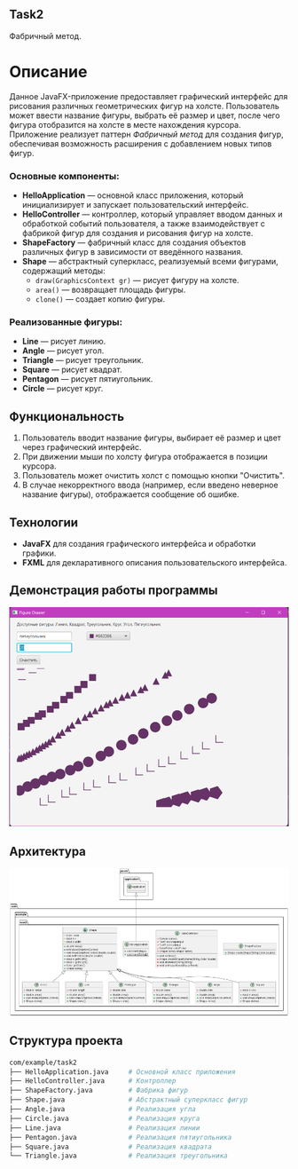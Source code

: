 ## Task2
Фабричный метод.

# Описание

Данное JavaFX-приложение предоставляет графический интерфейс для рисования различных геометрических фигур на холсте. Пользователь может ввести название фигуры, выбрать её размер и цвет, после чего фигура отобразится на холсте в месте нахождения курсора. Приложение реализует паттерн *Фабричный метод* для создания фигур, обеспечивая возможность расширения с добавлением новых типов фигур.

### Основные компоненты:

- **HelloApplication** — основной класс приложения, который инициализирует и запускает пользовательский интерфейс.
- **HelloController** — контроллер, который управляет вводом данных и обработкой событий пользователя, а также взаимодействует с фабрикой фигур для создания и рисования фигур на холсте.
- **ShapeFactory** — фабричный класс для создания объектов различных фигур в зависимости от введённого названия.
- **Shape** — абстрактный суперкласс, реализуемый всеми фигурами, содержащий методы:
  - `draw(GraphicsContext gr)` — рисует фигуру на холсте.
  - `area()` — возвращает площадь фигуры.
  - `clone()` — создает копию фигуры.

### Реализованные фигуры:

- **Line** — рисует линию.
- **Angle** — рисует угол.
- **Triangle** — рисует треугольник.
- **Square** — рисует квадрат.
- **Pentagon** — рисует пятиугольник.
- **Circle** — рисует круг.

## Функциональность

1. Пользователь вводит название фигуры, выбирает её размер и цвет через графический интерфейс.
2. При движении мыши по холсту фигура отображается в позиции курсора.
3. Пользователь может очистить холст с помощью кнопки "Очистить".
4. В случае некорректного ввода (например, если введено неверное название фигуры), отображается сообщение об ошибке.

## Технологии

- **JavaFX** для создания графического интерфейса и обработки графики.
- **FXML** для декларативного описания пользовательского интерфейса.

## Демонстрация работы программы
![Рабочее окно программы](https://github.com/23yulia03/Task2/blob/main/img/screenshot.png)

## Архитектура
![Вывод на экран Диаграммы Классов](https://github.com/23yulia03/Task2/blob/develop/ClassDiagram-task2.png)

## Структура проекта

```bash
com/example/task2
├── HelloApplication.java     # Основной класс приложения
├── HelloController.java      # Контроллер
├── ShapeFactory.java         # Фабрика фигур
├── Shape.java                # Абстрактный суперкласс фигур
├── Angle.java                # Реализация угла
├── Circle.java               # Реализация круга
├── Line.java                 # Реализация линии
├── Pentagon.java             # Реализация пятиугольника
├── Square.java               # Реализация квадрата
└── Triangle.java             # Реализация треугольника
